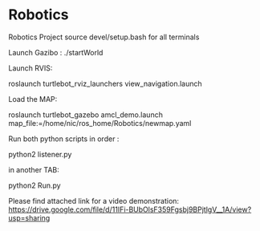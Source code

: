 # Robotics
Robotics Project
source devel/setup.bash for all terminals


Launch Gazibo :
./startWorld

Launch RVIS:


roslaunch turtlebot_rviz_launchers view_navigation.launch


Load the MAP:

roslaunch turtlebot_gazebo amcl_demo.launch map_file:=/home/nic/ros_home/Robotics/newmap.yaml

Run both python scripts in order :

python2 listener.py

in another TAB:

python2 Run.py



Please find attached link for a video demonstration: https://drive.google.com/file/d/11IFi-BUbOlsF359Fgsbj9BPjtlgV__1A/view?usp=sharing
